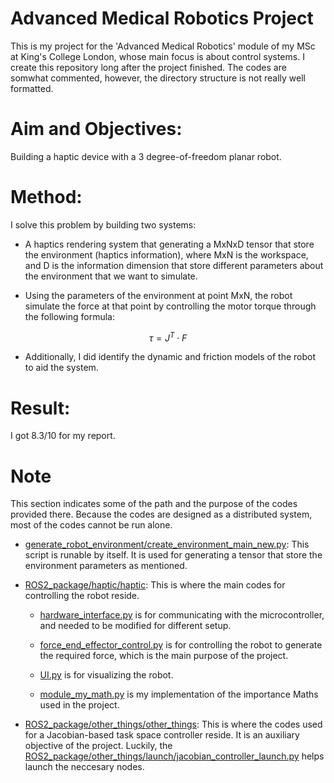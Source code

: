 # Advanced Medical Robotics Project

This is my project for the 'Advanced Medical Robotics' module of my MSc at King's College London, whose main focus is about control systems. I create this repository long after the project finished. The codes are somwhat commented, however, the directory structure is not really well formatted.

# Aim and Objectives:

Building a haptic device with a 3 degree-of-freedom planar robot. 

# Method:

I solve this problem by building two systems:

- A haptics rendering system that generating a MxNxD tensor that store the environment (haptics information), where MxN is the workspace, and D is the information dimension that store different parameters about the environment that we want to simulate.

- Using the parameters of the environment at point MxN, the robot simulate the force at that point by controlling the motor torque through the following formula:


$$ \tau = J^T \cdot F $$


- Additionally, I did identify the dynamic and friction models of the robot to aid the system.

# Result:

I got 8.3/10 for my report.

# Note

This section indicates some of the path and the purpose of the codes provided there. Because the codes are designed as a distributed system, most of the codes cannot be run alone.

- [generate_robot_environment/create_environment_main_new.py](generate_robot_environment/create_environment_main_new.py): This script is runable by itself. It is used for generating a tensor that store the environment parameters as mentioned.

- [ROS2_package/haptic/haptic](ROS2_package/haptic/haptic): This is where the main codes for controlling the robot reside.

    + [hardware_interface.py](ROS2_package/haptic/haptic/hardware_interface.py) is for communicating with the microcontroller, and needed to be modified for different setup.

    + [force_end_effector_control.py](ROS2_package/haptic/haptic/force_end_effector_control.py) is for controlling the robot to generate the required force, which is the main purpose of the project.

    + [UI.py](ROS2_package/haptic/haptic/UI.py) is for visualizing the robot.

    + [module_my_math.py](ROS2_package/haptic/haptic/module_my_math.py) is my implementation of the importance Maths used in the project.

- [ROS2_package/other_things/other_things](ROS2_package/other_things/other_things): This is where the codes used for a Jacobian-based task space controller reside. It is an auxiliary objective of the project. Luckily, the [ROS2_package/other_things/launch/jacobian_controller_launch.py](ROS2_package/other_things/launch/jacobian_controller_launch.py) helps launch the neccesary nodes.

